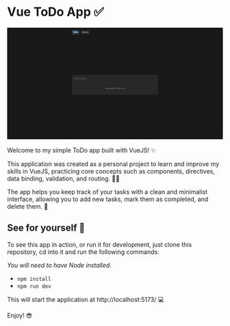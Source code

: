 # Vue ToDo App ✅ 

![Demonstration](demonstration.gif)

Welcome to my simple ToDo app built with VueJS! ✨

This application was created as a personal project to learn and improve my skills in VueJS, practicing core concepts such as components, directives, data binding, validation, and routing. 👨‍💻

The app helps you keep track of your tasks with a clean and minimalist interface, allowing you to add new tasks, mark them as completed, and delete them. 📝

## See for yourself 🚀

To see this app in action, or run it for development, just clone this repository, cd into it and run the following commands:

_You will need to have Node installed._

- `npm install`
- `npm run dev`

This will start the application at http://localhost:5173/ 💻

Enjoy! 😎